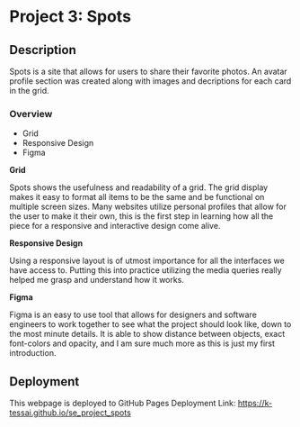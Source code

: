 # Project 3: Spots

## Description

Spots is a site that allows for users to share their favorite photos. An avatar profile section was created along with images and decriptions for each card in the grid.

### Overview

- Grid
- Responsive Design
- Figma

**Grid**

Spots shows the usefulness and readability of a grid. The grid display makes it easy to format all items to be the same and be functional on multiple screen sizes. Many websites utilize personal profiles that allow for the user to make it their own, this is the first step in learning how all the piece for a responsive and interactive design come alive.

**Responsive Design**

Using a responsive layout is of utmost importance for all the interfaces we have access to. Putting this into practice utilizing the media queries really helped me grasp and understand how it works.

**Figma**

Figma is an easy to use tool that allows for designers and software engineers to work together to see what the project should look like, down to the most minute details. It is able to show distance between objects, exact font-colors and opacity, and I am sure much more as this is just my first introduction.

## Deployment

This webpage is deployed to GitHub Pages
Deployment Link: https://k-tessai.github.io/se_project_spots
